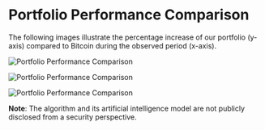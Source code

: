 # Portfolio Performance Comparison

The following images illustrate the percentage increase of our portfolio (y-axis) compared to Bitcoin during the observed period (x-axis).

![Portfolio Performance Comparison](https://github.com/Ezzekieqt/RL-for-stock-market-trading/assets/32141607/2e382caa-0879-4af6-9e0c-3387bcd690d5)
&nbsp;
&nbsp;
&nbsp;
&nbsp;



![Portfolio Performance Comparison](https://github.com/Ezzekieqt/RL-for-stock-market-trading/assets/32141607/c98b1f24-280a-496f-8451-0fc00abd59e2)
&nbsp;
&nbsp;
&nbsp;
&nbsp;



![Portfolio Performance Comparison](https://github.com/Ezzekieqt/RL-for-stock-market-trading/assets/32141607/217f0921-eebf-44cc-94fb-6b1e7b9dfc4c)


**Note**: The algorithm and its artificial intelligence model are not publicly disclosed from a security perspective.
